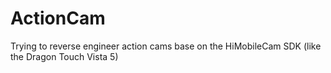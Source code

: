 # ActionCam
Trying to reverse engineer action cams base on the HiMobileCam SDK (like the Dragon Touch Vista 5)
